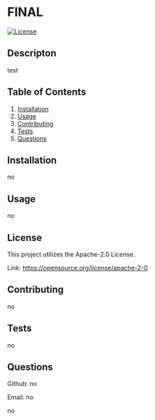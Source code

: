 # FINAL
[![License](https://img.shields.io/badge/License-Apache_2.0-blue.svg)](https://opensource.org/licenses/Apache-2.0)

## Descripton

test

## Table of Contents
1. [Installation](#installation)
2. [Usage](#usage)
3. [Contributing](#contributing)
4. [Tests](#tests)
5. [Questions](#questions)

## Installation

no

## Usage

no

## License

This project utilizes the Apache-2.0 License.

Link: https://opensource.org/license/apache-2-0

## Contributing

no

## Tests

no

## Questions

Github: no

Email: no

no

